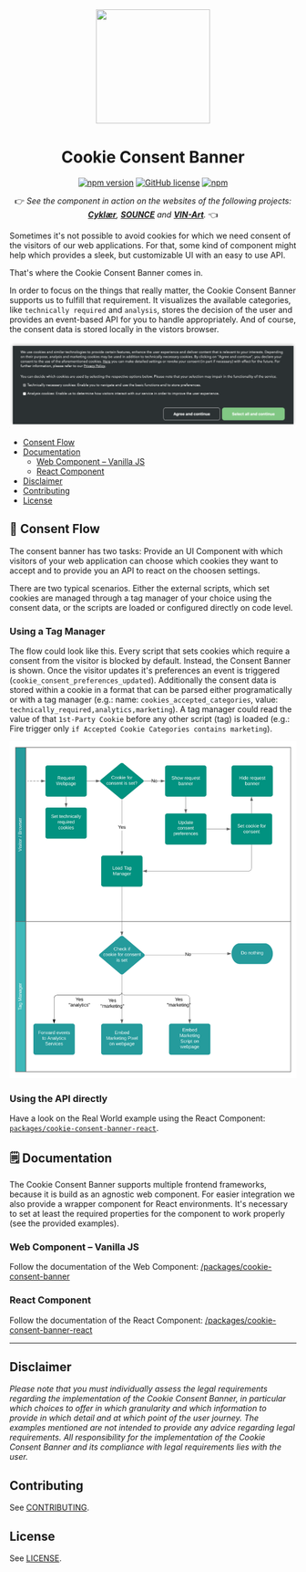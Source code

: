 <div align="center">
  <a target="_blank" rel="noopener noreferrer" href="https://github.com/porscheofficial/cookie-consent-banner/">
    <img src="https://github.com/porscheofficial/cookie-consent-banner/raw/main/assets/logo.svg" alt="" width="200" height="200"/>
  </a>

# Cookie Consent Banner

[![npm version](http://img.shields.io/npm/v/porscheofficial/cookie-consent-banner.svg?style=flat)](https://www.npmjs.com/package/porscheofficial/cookie-consent-banner)
[![GitHub license](https://img.shields.io/badge/license-MIT-blue.svg)](https://raw.githubusercontent.com/porscheofficial/cookie-consent-banner/master/LICENSE)
[![npm](https://img.shields.io/npm/dm/porscheofficial/cookie-consent-banner.svg)](https://www.npmjs.com/package/porscheofficial/cookie-consent-banner)


👉 _See the component in action on the websites of the following projects: [**Cyklær**](https://www.cyklaer.de), [**SOUNCE**](https://www.sounce.io) and [**VIN-Art**](https://www.vinart.digital)._ 👈

</div>
  
Sometimes it's not possible to avoid cookies for which we need consent of the visitors of our web applications.
For that, some kind of component might help which provides a sleek, but customizable UI with an easy to use API.

That's where the Cookie Consent Banner comes in.

In order to focus on the things that really matter, the Cookie Consent Banner supports us to fulfill that requirement.
It visualizes the available categories, like `technically required` and `analysis`, stores the decision of the user and provides an event-based API for you to handle appropriately. And of course, the consent data is stored locally in the vistors browser.

![](./assets/example.png)

- [Consent Flow](#arrows_counterclockwise-consent-flow)
- [Documentation](#spiral_notepad-documentation)
  - [Web Component – Vanilla JS](#web-component--vanilla-js)
  - [React Component](#react-component)
- [Disclaimer](#disclaimer)
- [Contributing](#contributing)
- [License](#license)

## :arrows_counterclockwise: Consent Flow

The consent banner has two tasks: Provide an UI Component with which visitors of your web application can choose which cookies they want to accept and to provide you an API to react on the choosen settings.

There are two typical scenarios. Either the external scripts, which set cookies are managed through a tag manager of your choice using the consent data, or the scripts are loaded or configured directly on code level.

### Using a Tag Manager

The flow could look like this. Every script that sets cookies which require a consent from the visitor is blocked by default.
Instead, the Consent Banner is shown. Once the visitor updates it's preferences an event is triggered (`cookie_consent_preferences_updated`).
Additionally the consent data is stored within a cookie in a format that can be parsed either programatically or with a tag manager (e.g.: name: `cookies_accepted_categories`, value: `technically_required,analytics,marketing`). A tag manager could read the value of that `1st-Party Cookie` before any other script (tag) is loaded (e.g.: Fire trigger only `if Accepted Cookie Categories contains marketing`).

![](./assets/consentFlow.svg)

### Using the API directly

Have a look on the Real World example using the React Component: [`packages/cookie-consent-banner-react`](packages/cookie-consent-banner-react#-real-world-example-with-tag-manager-and-custom-error-tracking).

## :spiral_notepad: Documentation

The Cookie Consent Banner supports multiple frontend frameworks, because it is build as an agnostic web component.
For easier integration we also provide a wrapper component for React environments.
It's necessary to set at least the required properties for the component to work properly (see the provided examples).

### Web Component – Vanilla JS

Follow the documentation of the Web Component: [/packages/cookie-consent-banner](/packages/cookie-consent-banner)

### React Component

Follow the documentation of the React Component: [/packages/cookie-consent-banner-react](/packages/cookie-consent-banner-react)

---

## Disclaimer

_Please note that you must individually assess the legal requirements regarding the implementation of the Cookie Consent Banner, in particular which choices to offer in which granularity and which information to provide in which detail and at which point of the user journey. The examples mentioned are not intended to provide any advice regarding legal requirements. All responsibility for the implementation of the Cookie Consent Banner and its compliance with legal requirements lies with the user._

## Contributing

See [CONTRIBUTING](./CONTRIBUTING.md).

## License

See [LICENSE](./LICENSE.md).